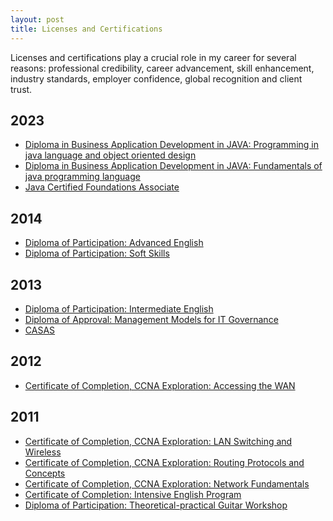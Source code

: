 ```yaml
---
layout: post
title: Licenses and Certifications
---
```


Licenses and certifications play a crucial role in my career for several reasons: professional credibility, career advancement, skill enhancement, industry standards, employer confidence, global recognition and client trust.

## 2023
- [Diploma in Business Application Development in JAVA: Programming in java language and object oriented design][diploma-java-specialization-modulo-2]
<a name="diploma-java-specialization-modulo-2"></a>
- [Diploma in Business Application Development in JAVA: Fundamentals of java programming language][diploma-java-specialization-modulo-1]
<a name="diploma-java-specialization-modulo-1"></a>
- [Java Certified Foundations Associate][java-foundations-associate]<a name="java-foundations-associate"></a>

## 2014
- [Diploma of Participation: Advanced English][diploma_participation_AE_advanced_English]
- [Diploma of Participation: Soft Skills][diploma_JCV]

## 2013
- [Diploma of Participation: Intermediate English][diploma_participation_AE_intermediate_English]
- [Diploma of Approval: Management Models for IT Governance][diploma_UDB_Management_models_IT_governance]
- [CASAS][CASAS]

## 2012
- [Certificate of Completion, CCNA Exploration: Accessing the WAN][certificate-completion-CCNA-Exploration-Accessing-the-WAN]
<a name="certificate-completion-CCNA-Exploration-Accessing-the-WAN"></a>

## 2011
- [Certificate of Completion, CCNA Exploration: LAN Switching and Wireless][certificate-completion-lan-switching-wireless]
<a name="certificate-completion-lan-switching-wireless"></a>
- [Certificate of Completion, CCNA Exploration: Routing Protocols and Concepts][certificate-completion-routing-protocol-concepts]
<a name="certificate-completion-routing-protocol-concepts"></a>
- [Certificate of Completion, CCNA Exploration: Network Fundamentals][certificate-completion-network-fundamentals]<a name="certificate-completion-network-fundamentals"></a>
- [Certificate of Completion: Intensive English Program][certificate-completion-english]
- [Diploma of Participation: Theoretical-practical Guitar Workshop][diploma-participation-guitar]

[certificate-completion-CCNA-Exploration-Accessing-the-WAN]: https://drive.google.com/file/d/14PInnifscya_p2jX52dPTEi-YXi-EAqh/view?usp=sharing

[diploma-java-specialization-modulo-2]: https://drive.google.com/file/d/1fO3VB_jZn_IxPCIzr1grPScLG35WNXQC/view?usp=drive_link

[diploma-java-specialization-modulo-1]: https://drive.google.com/file/d/1Q5dx2IQcW_W8pGP5mlvh136SnkujK4gq/view?usp=drive_link

[java-foundations-associate]: https://catalog-education.oracle.com/pls/certview/sharebadge?id=AF8D374C6E1486289D98A01D8CACF521D33A1E6F22B81B3C37B85344C1CD6152

[diploma_participation_AE_advanced_English]: https://drive.google.com/file/d/13OMs6kyOa3D6MHYtjRi-axwEcOJHlV0a/view?usp=sharing

[diploma_JCV]: https://drive.google.com/file/d/13Z6UGsCc-JXksD3atWZLfvn32QJXDIXI/view?usp=sharing

[diploma_participation_AE_intermediate_English]: https://drive.google.com/file/d/139e5WAp_Saah9ypOENNoQO7niFDrVEtG/view?usp=sharing

[diploma_UDB_Management_models_IT_governance]: https://drive.google.com/file/d/135-k1SqEfVSr6VdgiMXn2570AmTymOdz/view?usp=sharing

[CASAS]: https://drive.google.com/file/d/13DeQW4paF5y2z_9zqVvpy_DbqGP_GWLs/view?usp=sharing

[certificate-completion-lan-switching-wireless]: https://drive.google.com/file/d/10EIQPlyB608bLyIt9MTe9aEaasup-TTv/view?usp=sharing

[certificate-completion-routing-protocol-concepts]: https://drive.google.com/file/d/10D8XLIARFXRyA2Ar4KVf2P1fJj4Ulc8G/view?usp=sharing

[certificate-completion-network-fundamentals]: https://drive.google.com/file/d/108Sg8-Q090uPktgitquKVeMQcFCAlDd-/view?usp=sharing

[certificate-completion-english]: https://drive.google.com/file/d/1-uYrQKmdxVcKTQrHcqY0G9eJ5pj-EEE3/view?usp=sharing

[diploma-participation-guitar]: https://drive.google.com/file/d/105rccvE1F8W8u1Rgn5n8FTvMmJ93-ae2/view?usp=sharing

